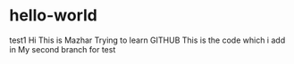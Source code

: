 # hello-world
test1
Hi This is Mazhar
Trying to learn GITHUB
This is the code which i add in My second branch for test
